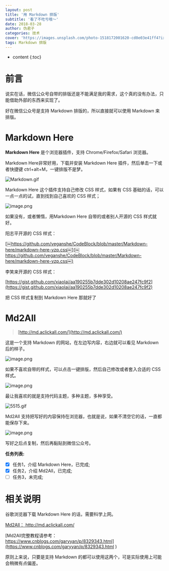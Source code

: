 ```yaml
---
layout: post
title: '用 Markdown 排版'
subtitle: '看了不吃亏哦～'
date: 2018-03-28
author: 伪君子
categories: 技术
cover: 'https://images.unsplash.com/photo-1518172001620-cd0e03e41ff4?ixlib=rb-0.3.5&s=9b2b996cbae53d6b9d97e8d2629cf565&auto=format&fit=crop&w=1955&q=80'
tags: Markdown 排版
---
```


* content
{:toc}


# 前言





说实在话，微信公众号自带的排版还是不能满足我的需求，这个真的没有办法，只能借助外部的东西来实现了。



好在微信公众号是支持 Markdown 排版的，所以直接就可以使用 Markdown 来排版。

# Markdown Here





**Markdown Here** 是个浏览器插件，支持 Chrome/Firefox/Safari 浏览器。

Markdown Here非常好用，下载并安装 Markdown Here 插件，然后单击一下或者快捷键 ctrl+alt+M，一键排版不是梦。

![Markdown.gif](http://image.135editor.com/files/users/404/4043688/201803/KBbtNEVc_78EG.gif)

Markdown Here 这个插件支持自己修改 CSS 样式，如果有 CSS 基础的话，可以一点一点的试，直到找到自己喜欢的 CSS 样式；

![image.png](http://image.135editor.com/files/users/404/4043688/201803/GCVO2bCr_ScNz.png)

如果没有，或者懒惰，用Markdown Here 自带的或者别人开源的 CSS 样式就好。

阳志平开源的 CSS 样式：

[￼https://github.com/veganshe/CodeBlock/blob/master/Markdown-here/markdown-here-yzp.css￼](￼https://github.com/veganshe/CodeBlock/blob/master/Markdown-here/markdown-here-yzp.css￼)

李笑来开源的 CSS 样式：

[https://gist.github.com/xiaolai/aa190255b7dde302d10208ae247fc9f2](https://gist.github.com/xiaolai/aa190255b7dde302d10208ae247fc9f2)

把 CSS 样式复制到 Markdown Here 那就好了

# Md2All





>[http://md.aclickall.com/](http://md.aclickall.com/)

这是一个支持 Markdown 的网站，在左边写内容，右边就可以看见 Markdown 后的样子。

![image.png](http://image.135editor.com/files/users/404/4043688/201803/GUAqKXap_YVZa.png)



如果不喜欢自带的样式，可以点击一键排版，然后自己修改或者套入合适的    CSS 样式。

![image.png](http://image.135editor.com/files/users/404/4043688/201803/6IxNyfP2_SsN2.png)

最让我喜欢的就是支持代码主题，多种主题，多种享受。

![5515.gif](http://image.135editor.com/files/users/404/4043688/201803/r4wHUZrO_ttLt.gif)

Md2All 支持把写好的内容保持在浏览器，也就是说，如果不清空它的话，一直都能保存下来。

![image.png](http://image.135editor.com/files/users/404/4043688/201803/jzVHz3T8_ZRQV.png)

写好之后点复制，然后再黏贴到微信公众号。




**任务列表:**
- [x] 任务1，介绍 Markdown Here，已完成;
- [x] 任务2，介绍 Md2All，已完成;
- [ ] 任务3，未完成; 

# 相关说明





谷歌浏览器下载 Markdown Here 的话，需要科学上网。

[Md2All： http://md.aclickall.com/ ]( http://md.aclickall.com/)

[Md2All完整教程请参考：https://www.cnblogs.com/garyyan/p/8329343.html](https://www.cnblogs.com/garyyan/p/8329343.html )

原则上来说，只要是支持 Markdown 的都可以使用这两个，可是实际使用上可能会稍微有点偏差。

